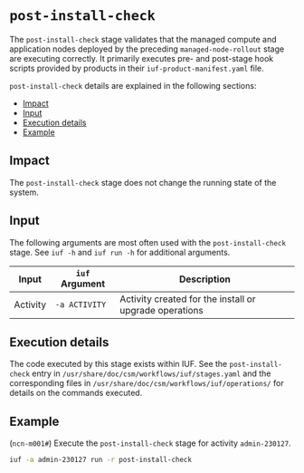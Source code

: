 # `post-install-check`

The `post-install-check` stage validates that the managed compute and application nodes deployed by the preceding `managed-node-rollout` stage are executing correctly. It primarily executes pre- and post-stage hook scripts
provided by products in their `iuf-product-manifest.yaml` file.

`post-install-check` details are explained in the following sections:

- [Impact](#impact)
- [Input](#input)
- [Execution details](#execution-details)
- [Example](#example)

## Impact

The `post-install-check` stage does not change the running state of the system.

## Input

The following arguments are most often used with the `post-install-check` stage. See `iuf -h` and `iuf run -h` for additional arguments.

| Input           | `iuf` Argument | Description |
| --------------- | -------------- | ----------- |
| Activity        | `-a ACTIVITY`  | Activity created for the install or upgrade operations |

## Execution details

The code executed by this stage exists within IUF. See the `post-install-check` entry in `/usr/share/doc/csm/workflows/iuf/stages.yaml` and the corresponding files in `/usr/share/doc/csm/workflows/iuf/operations/`
for details on the commands executed.

## Example

(`ncn-m001#`) Execute the `post-install-check` stage for activity `admin-230127`.

```bash
iuf -a admin-230127 run -r post-install-check
```
